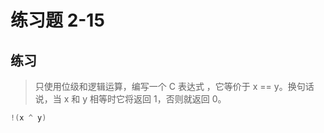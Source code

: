 # 练习题 2-15

## 练习

> 只使用位级和逻辑运算，编写一个 C 表达式 ，它等价于 x == y。换句话说，当 x 和 y 相等时它将返回 1，否则就返回 0。

```c
!(x ^ y)
```